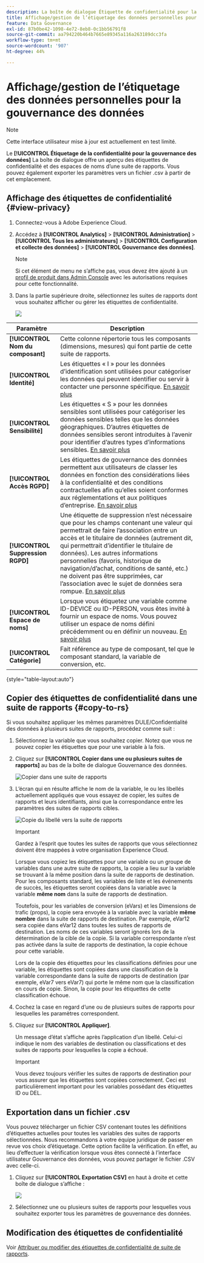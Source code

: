 ```yaml
---
description: La boîte de dialogue Étiquette de confidentialité pour la gouvernance des données offre un aperçu des étiquettes de confidentialité et des espaces de noms d’une suite de rapports. Vous pouvez également exporter les paramètres vers un fichier .csv à partir de cet emplacement.
title: Affichage/gestion de l’étiquetage des données personnelles pour la gouvernance des données
feature: Data Governance
exl-id: 87b0be42-1098-4e72-8eb8-0c1bb56791f8
source-git-commit: aa794220b464b7665e89345a116a263189dcc3fa
workflow-type: tm+mt
source-wordcount: '907'
ht-degree: 44%

---
```


# Affichage/gestion de l’étiquetage des données personnelles pour la gouvernance des données

>[!NOTE]
>
>Cette interface utilisateur mise à jour est actuellement en test limité.

Le **[!UICONTROL Étiquetage de la confidentialité pour la gouvernance des données]** La boîte de dialogue offre un aperçu des étiquettes de confidentialité et des espaces de noms d’une suite de rapports. Vous pouvez également exporter les paramètres vers un fichier .csv à partir de cet emplacement.

## Affichage des étiquettes de confidentialité {#view-privacy}

1. Connectez-vous à Adobe Experience Cloud.
1. Accédez à  **[!UICONTROL Analytics]** > **[!UICONTROL Administration]** > **[!UICONTROL Tous les administrateurs]** > **[!UICONTROL Configuration et collecte des données]** > **[!UICONTROL Gouvernance des données]**.

   >[!NOTE]
   >
   >Si cet élément de menu ne s’affiche pas, vous devez être ajouté à un [profil de produit dans Admin Console](https://experienceleague.adobe.com/docs/analytics/admin/admin-console/permissions/product-profile.html?lang=fr) avec les autorisations requises pour cette fonctionnalité.

1. Dans la partie supérieure droite, sélectionnez les suites de rapports dont vous souhaitez afficher ou gérer les étiquettes de confidentialité.

   ![](assets/privacy_labeling.png)

| Paramètre | Description |
| --- | --- |
| **[!UICONTROL Nom du composant]** | Cette colonne répertorie tous les composants (dimensions, mesures) qui font partie de cette suite de rapports. |
| **[!UICONTROL Identité]** | Les étiquettes « I » pour les données d’identification sont utilisées pour catégoriser les données qui peuvent identifier ou servir à contacter une personne spécifique. [En savoir plus](https://experienceleague.adobe.com/docs/analytics/admin/data-governance/gdpr-labels.html?lang=en#identity-data-labels) |
| **[!UICONTROL Sensibilité]** | Les étiquettes « S » pour les données sensibles sont utilisées pour catégoriser les données sensibles telles que les données géographiques. D’autres étiquettes de données sensibles seront introduites à l’avenir pour identifier d’autres types d’informations sensibles. [En savoir plus](https://experienceleague.adobe.com/docs/analytics/admin/data-governance/gdpr-labels.html?lang=en#sensitive-data-labels) |
| **[!UICONTROL Accès RGPD]** | Les étiquettes de gouvernance des données permettent aux utilisateurs de classer les données en fonction des considérations liées à la confidentialité et des conditions contractuelles afin qu’elles soient conformes aux réglementations et aux politiques d’entreprise. [En savoir plus](https://experienceleague.adobe.com/docs/analytics/admin/data-governance/gdpr-labels.html?lang=en#data-privacy-access-labels) |
| **[!UICONTROL Suppression RGPD]** | Une étiquette de suppression n’est nécessaire que pour les champs contenant une valeur qui permettrait de faire l’association entre un accès et le titulaire de données (autrement dit, qui permettrait d’identifier le titulaire de données). Les autres informations personnelles (favoris, historique de navigation/d’achat, conditions de santé, etc.) ne doivent pas être supprimées, car l’association avec le sujet de données sera rompue. [En savoir plus](https://experienceleague.adobe.com/docs/analytics/admin/data-governance/gdpr-labels.html?lang=en#data-privacy-delete-labels) |
| **[!UICONTROL Espace de noms]** | Lorsque vous étiquetez une variable comme ID-DEVICE ou ID-PERSON, vous êtes invité à fournir un espace de noms. Vous pouvez utiliser un espace de noms défini précédemment ou en définir un nouveau. [En savoir plus](https://experienceleague.adobe.com/docs/analytics/admin/data-governance/gdpr-labels.html?lang=en#section_F0A47AF8DA384A26BD56032D0ABFD2D7) |
| **[!UICONTROL Catégorie]** | Fait référence au type de composant, tel que le composant standard, la variable de conversion, etc. |

{style=&quot;table-layout:auto&quot;}

## Copier des étiquettes de confidentialité dans une suite de rapports  {#copy-to-rs}

Si vous souhaitez appliquer les mêmes paramètres DULE/Confidentialité des données à plusieurs suites de rapports, procédez comme suit :

1. Sélectionnez la variable que vous souhaitez copier. Notez que vous ne pouvez copier les étiquettes que pour une variable à la fois.
1. Cliquez sur **[!UICONTROL Copier dans une ou plusieurs suites de rapports]** au bas de la boîte de dialogue Gouvernance des données.

   ![Copier dans une suite de rapports](assets/copy_to_reportsuite.png)

1. L’écran qui en résulte affiche le nom de la variable, le ou les libellés actuellement appliqués que vous essayez de copier, les suites de rapports et leurs identifiants, ainsi que la correspondance entre les paramètres des suites de rapports cibles.

   ![Copie du libellé vers la suite de rapports](assets/copy_to_rs.png)

   >[!IMPORTANT]
   >
   >Gardez à l’esprit que toutes les suites de rapports que vous sélectionnez doivent être mappées à votre organisation Experience Cloud.

   Lorsque vous copiez les étiquettes pour une variable ou un groupe de variables dans une autre suite de rapports, la copie a lieu sur la variable se trouvant à la même position dans la suite de rapports de destination. Pour les composants standard, les variables de liste et les événements de succès, les étiquettes seront copiées dans la variable avec la variable **même nom** dans la suite de rapports de destination.

   Toutefois, pour les variables de conversion (eVars) et les Dimensions de trafic (props), la copie sera envoyée à la variable avec la variable **même nombre** dans la suite de rapports de destination. Par exemple, eVar12 sera copiée dans eVar12 dans toutes les suites de rapports de destination. Les noms de ces variables seront ignorés lors de la détermination de la cible de la copie. Si la variable correspondante n’est pas activée dans la suite de rapports de destination, la copie échoue pour cette variable.

   Lors de la copie des étiquettes pour les classifications définies pour une variable, les étiquettes sont copiées dans une classification de la variable correspondante dans la suite de rapports de destination (par exemple, eVar7 vers eVar7) qui porte le même nom que la classification en cours de copie. Sinon, la copie pour les étiquettes de cette classification échoue.

1. Cochez la case en regard d’une ou de plusieurs suites de rapports pour lesquelles les paramètres correspondent.
1. Cliquez sur **[!UICONTROL Appliquer]**.

   Un message d’état s’affiche après l’application d’un libellé. Celui-ci indique le nom des variables de destination ou classifications et des suites de rapports pour lesquelles la copie a échoué.

   >[!IMPORTANT]
   >
   >Vous devez toujours vérifier les suites de rapports de destination pour vous assurer que les étiquettes sont copiées correctement. Ceci est particulièrement important pour les variables possédant des étiquettes ID ou DEL.

## Exportation dans un fichier .csv

Vous pouvez télécharger un fichier CSV contenant toutes les définitions d’étiquettes actuelles pour toutes les variables des suites de rapports sélectionnées. Nous recommandons à votre équipe juridique de passer en revue vos choix d’étiquetage. Cette option facilite la vérification. En effet, au lieu d’effectuer la vérification lorsque vous êtes connecté à l’interface utilisateur Gouvernance des données, vous pouvez partager le fichier .CSV avec celle-ci.

1. Cliquez sur **[!UICONTROL Exportation CSV]** en haut à droite et cette boîte de dialogue s’affiche :

   ![](assets/export_csv.png)

1. Sélectionnez une ou plusieurs suites de rapports pour lesquelles vous souhaitez exporter tous les paramètres de gouvernance des données.

## Modification des étiquettes de confidentialité

Voir [Attribuer ou modifier des étiquettes de confidentialité de suite de rapports](/help/admin/c-data-governance/data-labeling/gdpr-setup-reportsuite.md).
